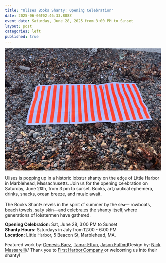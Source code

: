 ```yaml
---
title: "Ulises Books Shanty: Opening Celebration"
date: 2025-06-05T02:46:33.888Z
event_date: Saturday, June 28, 2025 from 3:00 PM to Sunset
layout: post
categories: left
published: true
---
```

![Books Shanty Stripe Posters on Beach](/assets/img/stripes.jpg)

Ulises is popping up in a historic lobster shanty on the edge of Little Harbor in Marblehead, Massachusetts. Join us for the opening celebration on Saturday, June 28th​, from 3 pm to ​sunset. Books, art, ​nautical ephemera, drinks, snacks, ocean breeze, and music await.\
\
The Books Shanty revels in the spirit of summer by the sea—​ rowboats, beach towels, salty skin—and celebrates the shanty itself, where generations of lobstermen have gathered.​

**Opening Celebration:** Sat, June 28, 3:00 PM to Sunset\
**Shanty Hours:** Saturdays in July from 12:00 - 6:00 PM  \
**Location:​** Little Harbor, 5 Beacon St, Marblehead, MA​. 

Featured work by: [Genesis Báez](https://www.genesisbaez.com/), [Tamar Ettun](https://tamarettun.com/), [Jason Fulford](https://www.instagram.com/mushroom_collector/?hl=en)Design by: [Nick Massarelli](https://nickmassarelli.com/)/﻿/ Thank you to [First Harbor Company ](https://www.firstharborcompany.com/)[](https://www.instagram.com/firstharborcompany/?hl=en)or welcoming us into their shanty!